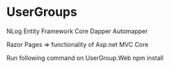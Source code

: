 # UserGroups

NLog
Entity Framework Core 
Dapper
Automapper

Razor Pages => functionality of Asp.net MVC Core

Run following command on UserGroup.Web
npm install 
